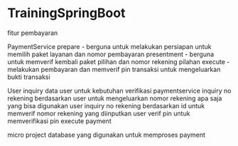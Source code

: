 # TrainingSpringBoot
fitur pembayaran

PaymentService
prepare - berguna untuk melakukan persiapan untuk memilih paket layanan dan nomor pembayaran
presentment - berguna untuk memverif kembali paket pilihan dan nomor rekening pilahan 
execute - melakukan pembayaran dan memverif pin transaksi untuk mengeluarkan bukti transaksi

User
inquiry data user untuk kebutuhan verifikasi paymentservice
inquiry no rekening berdasarkan user untuk mengeluarkan nomor rekening apa saja yang bisa digunakan user
inquiry no rekening berdasarkan id untuk memverif nomor rekening yang diinputkan user
verif pin untuk memverifikasi pin execute payment

micro project
database yang digunakan untuk memproses payment
